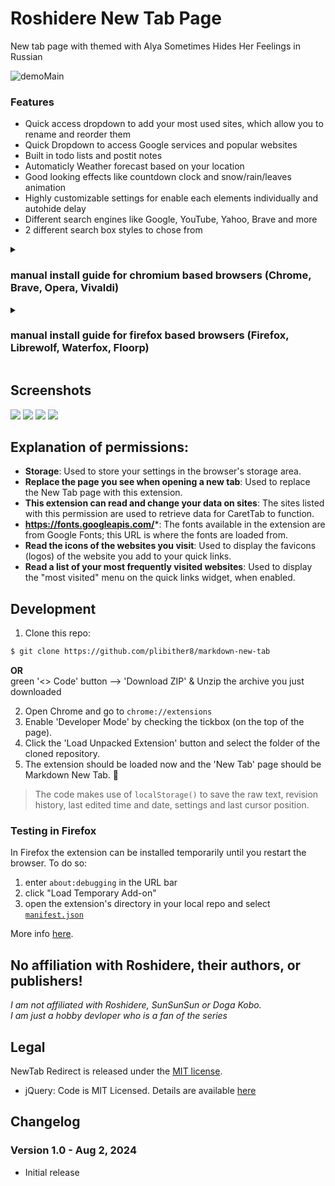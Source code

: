 Roshidere New Tab Page
===================

New tab page with themed with Alya Sometimes Hides Her Feelings in Russian 

![demoMain](https://github.com/user-attachments/assets/c0512479-a22a-409a-ac27-35e2a75e975d)

### Features

- Quick access dropdown to add your most used sites, which allow you to rename and reorder them
- Quick Dropdown to access Google services and popular websites
- Built in todo lists and postit notes
- Automaticly Weather forecast based on your location
- Good looking effects like countdown clock and snow/rain/leaves animation
- Highly customizable settings for enable each elements individually and autohide delay
- Different search engines like Google, YouTube, Yahoo, Brave and more
- 2 different search box styles to chose from


<details>
  <summary><h3>manual install guide for chromium based browsers (Chrome, Brave, Opera, Vivaldi)</h3></summary>
  ## Add instruction here!!!    
  
  ### Heading
  1. Foo
  2. Bar
     * Baz
     * Qux

  ### Some Javascript
  ```js
  function logSomething(something) {
    console.log('Something', something);
  }
  ```
</details>

<details>
  <summary><h3>manual install guide for firefox based browsers (Firefox, Librewolf, Waterfox, Floorp)</h3></summary>
  ## Add instruction here!!!    
  
  ### Heading
  1. Foo
  2. Bar
     * Baz
     * Qux

  ### Some Javascript
  ```js
  function logSomething(something) {
    console.log('Something', something);
  }
  ```
</details>

Screenshots
-----------
![](media/shot.2.png)
![](media/shot.3.png)
![](media/shot.4.png)
![](media/shot.5.png)

## Explanation of permissions:

- **Storage**: Used to store your settings in the browser's storage area.
- **Replace the page you see when opening a new tab**: Used to replace the New Tab page with this extension.
- **This extension can read and change your data on sites**: The sites listed with this permission are used to retrieve data for CaretTab to function.
- **https://fonts.googleapis.com/***: The fonts available in the extension are from Google Fonts; this URL is where the fonts are loaded from.
- **Read the icons of the websites you visit**: Used to display the favicons (logos) of the website you add to your quick links.
- **Read a list of your most frequently visited websites**: Used to display the "most visited" menu on the quick links widget, when enabled.

## Development

1. Clone this repo:

```sh
$ git clone https://github.com/plibither8/markdown-new-tab
```
**OR**  
green '<> Code' button --> 'Download ZIP' & Unzip the archive you just downloaded  
  
2. Open Chrome and go to `chrome://extensions`
3. Enable 'Developer Mode' by checking the tickbox (on the top of the page).
4. Click the 'Load Unpacked Extension' button and select the folder of the cloned repository.
5. The extension should be loaded now and the 'New Tab' page should be Markdown New Tab. 🎉

> The code makes use of `localStorage()` to save the raw text, revision history, last edited time and date, settings and last cursor position.

### Testing in Firefox

In Firefox the extension can be installed temporarily until you restart the browser. To do so:

1. enter `about:debugging` in the URL bar
2. click "Load Temporary Add-on"
3. open the extension's directory in your local repo and select [`manifest.json`](manifest.json)

More info [here](https://developer.mozilla.org/en-US/Add-ons/WebExtensions/Temporary_Installation_in_Firefox).

## No affiliation with Roshidere, their authors, or publishers!

_I am not affiliated with Roshidere, SunSunSun or Doga Kobo.  
I am just a hobby devloper who is a fan of the series_


## Legal

NewTab Redirect is released under the [MIT license](http://bit.ly/mit-license). 

* jQuery: Code is MIT Licensed. Details are available [here](https://github.com/jquery/jquery/blob/master/MIT-LICENSE.txt)


Changelog
---------

### Version 1.0 - Aug 2, 2024

- Initial release
